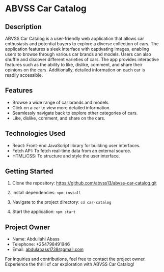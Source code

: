 # ABVSS Car Catalog

## Description

ABVSS Car Catalog is a user-friendly web application that allows car enthusiasts and potential buyers to explore a diverse collection of cars. The application features a sleek interface with captivating images, enabling users to browse through various car brands and models. Users can also shuffle and discover different varieties of cars. The app provides interactive features such as the ability to like, dislike, comment, and share their opinions on the cars. Additionally, detailed information on each car is readily accessible.

## Features

- Browse a wide range of car brands and models.
- Click on a car to view more detailed information.
- Seamlessly navigate back to explore other categories of cars.
- Like, dislike, comment, and share on the cars.

## Technologies Used

- React: Front-end JavaScript library for building user interfaces.
- Fetch API: To fetch real-time data from an external source.
- HTML/CSS: To structure and style the user interface.

## Getting Started

1. Clone the repository:
https://github.com/abvss13/abvss-car-catalog.git



2. Install dependencies:
`npm install`


3. Navigate to the project directory:
`cd car-catalog`


4. Start the application:
`npm start`


## Project Owner

- Name: Abdullahi Abass
- Telephone: +254798491946
- Email: abdulabass1738@gmail.com

For inquiries and contributions, feel free to contact the project owner. Experience the thrill of car exploration with ABVSS Car Catalog!
